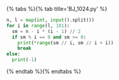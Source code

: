 {% tabs %}{% tab title='BJ_1024.py' %}

```py
n, l = map(int, input().split())
for i in range(l, 101):
  sm = n - i * (i - 1) // 2
  if sm % i == 0 and sm >= 0:
    print(*range(sm // i, sm // i + i))
    break
else:
  print(-1)
```

{% endtab %}{% endtabs %}
